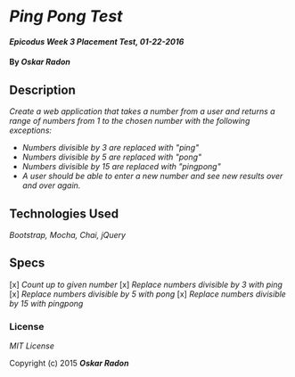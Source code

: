 # _Ping Pong Test_

#### _Epicodus Week 3 Placement Test, 01-22-2016_

#### By _**Oskar Radon**_

## Description

_Create a web application that takes a number from a user and returns a range of numbers from 1 to the chosen number with the following exceptions:_

- _Numbers divisible by 3 are replaced with "ping"_
- _Numbers divisible by 5 are replaced with "pong"_
- _Numbers divisible by 15 are replaced with "pingpong"_
- _A user should be able to enter a new number and see new results over and over again._

## Technologies Used

_Bootstrap, Mocha, Chai, jQuery_

## Specs
[x] _Count up to given number_
[x] _Replace numbers divisible by 3 with ping_
[x] _Replace numbers divisible by 5 with pong_
[x] _Replace numbers divisible by 15 with pingpong_

### License

*MIT License*

Copyright (c) 2015 **_Oskar Radon_**
